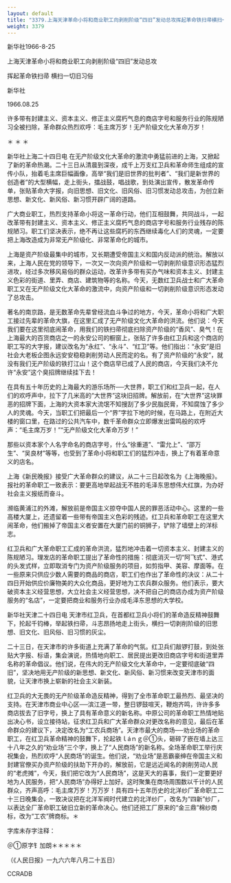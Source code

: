 ```yaml
---
layout: default
title: "3379.上海天津革命小将和商业职工向剥削阶级“四旧”发动总攻挥起革命铁扫帚横扫一切旧习俗"
weight: 3379
---
```


新华社1966-8-25

上海天津革命小将和商业职工向剥削阶级“四旧”发动总攻

挥起革命铁扫帚  横扫一切旧习俗

新华社

1966.08.25

许多带有封建主义、资本主义、修正主义腐朽气息的商店字号和服务行业的陈规陋习全被扫除，革命群众热烈欢呼：毛主席万岁！无产阶级文化大革命万岁！

＊                            ＊                              ＊

新华社上海二十四日电  在无产阶级文化大革命的激流中勇猛前进的上海，又掀起了新的革命热潮。二十三日从清晨到深夜，成千上万支红卫兵和革命师生组成的宣传小队，抬着毛主席巨幅画像，高举“我们是旧世界的批判者”、“我们是新世界的创造者”的大型横幅，走上街头，擂战鼓，唱战歌，到处演出宣传，散发革命传单，张贴革命大字报，向旧思想、旧文化、旧风俗、旧习惯发动总攻击，为创立新思想、新文化、新风俗、新习惯开辟广阔的道路。

广大商业职工，热烈支持革命小将这一革命行动，他们互相鼓舞，共同战斗，一起改革带有封建主义、资本主义、修正主义腐朽气息的商店字号和服务行业残存的陈规陋习。职工们坚决表示，绝不再让这些腐朽的东西继续毒化人们的灵魂，一定要把上海改造成为非常无产阶级化、非常革命化的城市。

上海是资产阶级最集中的城市，又长期遭受帝国主义和国内反动派的统治。解放以来，上海人民在党的领导下，一次又一次向资产阶级和一切剥削阶级意识形态猛烈进攻，经过多次移风易俗的群众运动，改革许多带有买办气味和资本主义、封建主义色彩的街道、里弄、商店、建筑物等的名称。今天，无数红卫兵战士和广大革命职工又在无产阶级文化大革命的激流中，向资产阶级和一切剥削阶级意识形态发动了总攻击。

著名的南京路，是无数革命先辈曾经流血斗争过的地方，今天，革命小将和广大职工接过先辈的革命大旗，在这里汇成了无产阶级文化大革命的洪流。他们说：今天我们要在这里彻底闹革命，用我们的铁扫帚彻底扫除资产阶级的“香风”、臭气！在上海最大的百货商店之一的永安公司的橱窗上，张贴了许多由红卫兵和这个商店的职工写的大字报，建议改名为“永红”、“永斗”、“红卫”等。他们指出：“永安”是旧社会大老板企图永远安安稳稳剥削劳动人民而定的名。有了资产阶级的“永安”，就没有我们无产阶级的铁打江山！这个商店早已成了人民的商店，今天我们决不允许“永安”这个臭招牌继续挂下去！

在具有五十年历史的上海最大的游乐场所──大世界，职工们和红卫兵一起，在人们的欢呼声中，拉下了几米高的“大世界”这块旧招牌。解放前，在“大世界”这块罪恶的招牌下面，上海的大资本家大流氓不知搜刮了多少民脂民膏，不知腐蚀了多少人的灵魂。今天，当职工们把最后一个“界”字拉下地的时候，在马路上，在附近大楼的窗口里，在路过的公共汽车中，数千革命群众立即爆发出雷鸣般的欢呼声：“毛主席万岁！”“无产阶级文化大革命万岁！”

那些以资本家个人名字命名的商店字号，什么“徐重道”、“雷允上”、“邵万生”、“吴良材”等等，也受到了革命小将和职工们的猛烈冲击，换上了有着革命意义的店名。

上海《新民晚报》接受广大革命群众的建议，从二十三日起改名为《上海晚报》。报社的革命职工一致表示：要更高地举起战无不胜的毛泽东思想伟大红旗，为办好社会主义报纸而奋斗。

濒临黄浦江的外滩，解放前是帝国主义掠夺中国人民的罪恶活动中心。这里的一些高楼大厦上，还遗留着一些带有帝国主义色彩的残迹。红卫兵和革命职工在这里大闹革命，他们搬掉了帝国主义者安置在大厦门前的铜狮子，铲除了墙壁上的洋标志。

红卫兵和广大革命职工汇成的革命洪流，猛烈地冲击着一切资本主义、封建主义的陈规陋习。理发店的革命职工提出了革命性的措施：彻底消灭一切“阿飞式”、港式的头发式样，立即取消专门为资产阶级服务的项目，如剪指甲、美容、摩面等。在一些原来只供应少数人需要的商品的商店，职工们也作出了革命性的决议：从二十四日开始供应价廉物美的大众化商品，更好地为工农兵群众服务。他们表示，要大破资本主义经营思想，大立社会主义经营思想，决不把自己的商店办成为资产阶级服务的“名店”，一定要把商业和服务行业办成毛泽东思想的大学校。

新华社天津二十四日电  天津市红卫兵，在首都红卫兵小将们的革命造反精神鼓舞下，抡起千钧棒，举起铁扫帚，斗志昂扬地走上街头，横扫一切剥削阶级的旧思想、旧文化、旧风俗、旧习惯的灰尘。

二十三日，在天津市的许多街道上充满了革命的气氛。红卫兵们敲锣打鼓，到处张贴大字报、标语，集会演说，热情地向职工、居民提出更改旧商店字号和街道里弄名称的革命倡议。他们说，在伟大的无产阶级文化大革命中，一定要彻底破“四旧”，坚决地用无产阶级的新思想、新文化、新风俗、新习惯来改变天津市的面貌，让天津市换上崭新的社会主义新装。

红卫兵的大无畏的无产阶级革命造反精神，得到了全市革命职工最热烈、最坚决的支持。在天津市商业中心区──滨江道一带，整日锣鼓喧天，鞭炮齐鸣，许许多多商店拔去了旧字号，换上了具有革命意义的新名称。中原公司的革命职工热情地贴出决心书，设立接待站，征求红卫兵和广大革命群众对更改名称的意见，最后在革命群众的建议下，决定改名为“工农兵商场”。天津市最大的商场──劝业场的革命职工，在红卫兵革命精神的鼓舞下，抡起铁ｌáｎｇ＠①头，砸碎了嵌在墙上达三十八年之久的“劝业场”三个字，换上了“人民商场”的新名称。全场革命职工举行庆祝集会，热烈欢呼“人民商场”的诞生。他们说，“劝业场”是恶霸豪绅在帝国主义和封建官僚买办资产阶级的扶助下开办的，解放前，它是远近闻名的剥削劳动人民的“老虎摊”，今天，我们把它改为“人民商场”，这是天大的喜事，我们一定要更好地为人民服务，把“人民商场”办得好上加好。这时聚集在商场周围数以千计的人民群众，齐声高呼：毛主席万岁！万万岁！具有四十五年历史的北洋纱厂革命职工二十三日晚集会，一致决议把在北洋军阀时代建立的北洋纱厂，改名为“四新”纱厂，以表达全厂革命职工破旧立新的革命决心。他们还把工厂原来的“金三鼎”棉纱商标，改为“工农”牌商标。＊

字库未存字注释：

＠①原字钅加朗＊＊＊＊＊

（《人民日报》一九六六年八月二十五日）

CCRADB

